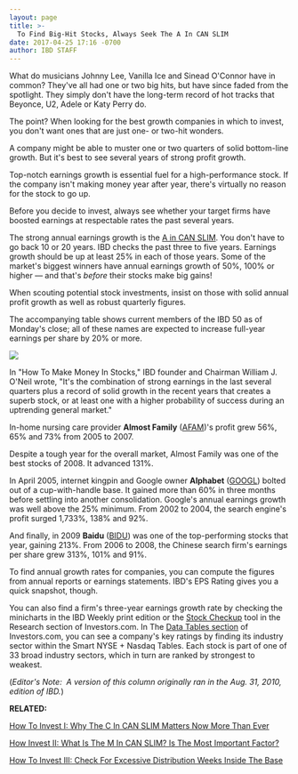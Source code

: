 ```yaml
---
layout: page
title: >-
  To Find Big-Hit Stocks, Always Seek The A In CAN SLIM
date: 2017-04-25 17:16 -0700
author: IBD STAFF
---
```





What do musicians Johnny Lee, Vanilla Ice and Sinead O'Connor have in common? They've all had one or two big hits, but have since faded from the spotlight. They simply don't have the long-term record of hot tracks that Beyonce, U2, Adele or Katy Perry do.


The point? When looking for the best growth companies in which to invest, you don't want ones that are just one- or two-hit wonders.


A company might be able to muster one or two quarters of solid bottom-line growth. But it's best to see several years of strong profit growth.


Top-notch earnings growth is essential fuel for a high-performance stock. If the company isn't making money year after year, there's virtually no reason for the stock to go up.


Before you decide to invest, always see whether your target firms have boosted earnings at respectable rates the past several years.


The strong annual earnings growth is the [A in CAN SLIM](https://www.investors.com/ibd-university/can-slim/). You don't have to go back 10 or 20 years. IBD checks the past three to five years. Earnings growth should be up at least 25% in each of those years. Some of the market's biggest winners have annual earnings growth of 50%, 100% or higher — and that's *before* their stocks make big gains!


When scouting potential stock investments, insist on those with solid annual profit growth as well as robust quarterly figures.


The accompanying table shows current members of the IBD 50 as of Monday's close; all of these names are expected to increase full-year earnings per share by 20% or more.


![](https://www.investors.com/wp-content/uploads/2017/04/IC_canslim_042517-926x1024.png)


In "How To Make Money In Stocks," IBD founder and Chairman William J. O'Neil wrote, "It's the combination of strong earnings in the last several quarters plus a record of solid growth in the recent years that creates a superb stock, or at least one with a higher probability of success during an uptrending general market."


In-home nursing care provider **Almost Family** ([AFAM](https://research.investors.com/quote.aspx?symbol=AFAM))'s profit grew 56%, 65% and 73% from 2005 to 2007.


Despite a tough year for the overall market, Almost Family was one of the best stocks of 2008. It advanced 131%.


In April 2005, internet kingpin and Google owner **Alphabet** ([GOOGL](https://research.investors.com/quote.aspx?symbol=GOOGL)) bolted out of a cup-with-handle base. It gained more than 60% in three months before settling into another consolidation. Google's annual earnings growth was well above the 25% minimum. From 2002 to 2004, the search engine's profit surged 1,733%, 138% and 92%.


And finally, in 2009 **Baidu** ([BIDU](https://research.investors.com/quote.aspx?symbol=BIDU)) was one of the top-performing stocks that year, gaining 213%. From 2006 to 2008, the Chinese search firm's earnings per share grew 313%, 101% and 91%.


To find annual growth rates for companies, you can compute the figures from annual reports or earnings statements. IBD's EPS Rating gives you a quick snapshot, though.


 You can also find a firm's three-year earnings growth rate by checking the minicharts in the IBD Weekly print edition or the [Stock Checkup](http://research.investors.com/stock-checkup/) tool in the Research section of Investors.com.
In The [Data Tables section](https://www.investors.com/ibd-data-tables/) of Investors.com, you can see a company's key ratings by finding its industry sector within the Smart NYSE + Nasdaq Tables. Each stock is part of one of 33 broad industry sectors, which in turn are ranked by strongest to weakest.


(*Editor's Note:  A version of this column originally ran in the Aug. 31, 2010, edition of IBD.*)


**RELATED:**


[How To Invest I: Why The C In CAN SLIM Matters Now More Than Ever](https://www.investors.com/how-to-invest/investors-corner/want-big-potential-gains-first-check-for-this-key-trait-shared-by-most-winning-stocks/)


[How Invest II: What Is The M In CAN SLIM? Is The Most Important Factor?](https://www.investors.com/how-to-invest/investors-corner/the-m-in-can-slim-why-market-direction-is-key-to-winning-in-stocks/)


[How To Invest III: Check For Excessive Distribution Weeks Inside The Base](https://www.investors.com/how-to-invest/investors-corner/too-much-distribution-in-a-base-can-hurt-a-breakouts-chances/)




